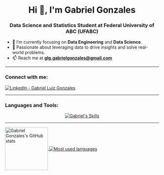 <h1 align="center">Hi 👋, I'm Gabriel Gonzales</h1>
<h3 align="center">Data Science and Statistics Student at Federal University of ABC (UFABC)</h3>

- 🎯 I’m currently focusing on **Data Engineering** and **Data Science**.
- 🚀 Passionate about leveraging data to drive insights and solve real-world problems.
- 📫 Reach me at **glg.gabrielgonzales@gmail.com**

---

<h3 align="left">Connect with me:</h3>
<p align="left">
  <a href="https://www.linkedin.com/in/gabriel-luiz-gonzales/" target="_blank">
    <img src="https://skillicons.dev/icons?i=linkedin" alt="LinkedIn - Gabriel Luiz Gonzales"/>
  </a>
</p>

---

<h3 align="left">Languages and Tools:</h3>
<p align="center">
  <a href="https://skillicons.dev">
    <img src="https://skillicons.dev/icons?i=python,pandas,sql,pyspark,azure,aws,git,github,powerbi,mysql,anaconda,pycharm,vscode,visualstudio" alt="Gabriel's Skills"/>
  </a>
</p>

---

<a href="https://github.com/gabriel-gonzales">
  <img height="140em" align="center" src="https://github-readme-stats.vercel.app/api?username=gabriel-gonzales&show_icons=true&locale=en&theme=chartreuse-dark" alt="Gabriel Gonzales's GitHub stats" />
</a>

<a href="https://github.com/gabriel-gonzales">
  <img align="center" src="https://github-readme-stats.vercel.app/api/top-langs?username=gabriel-gonzales&show_icons=true&locale=en&layout=compact&theme=chartreuse-dark" alt="Most used languages" />
</a>
